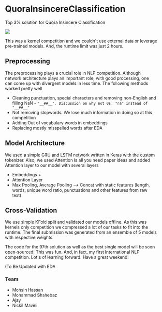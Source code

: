 # QuoraInsincereClassification

Top 3% solution for Quora Insincere Classification 

![](https://www.socialsamosa.com/socialketchup/wp-content/uploads/2017/11/Bollywood-characters-on-Quora.jpg)



This was a kernel competition and we couldn't use external data or leverage pre-trained models. And, the runtime limit was just 2 hours. 

## Preprocessing
The preprocessing plays a crucial role in NLP competition. Although network architecture plays an important role, with good processing, one can come up with divergent models in less time. The following methods worked pretty well
- Cleaning punctuation, special characters and removing non-English and filling NaN - `"__##__". Discussion on why not 0s, "na" instead of  "__##__"`
- Not removing stopwords. We lose much information in doing so at this competition
- Adding Out of vocabulary words in embeddings
- Replacing mostly misspelled words after EDA

## Model Architecture
We used a simple GRU and LSTM network written in Keras with the custom tokenizer. Also, we used Attention Is all you need paper ideas and added Attention layer to our model with several layers
- Embeddings + 
- Attention Layer
- Max Pooling, Average Pooling --> Concat with static features (length, words, unique word ratio, punctuations and other features from raw text)

## Cross-Validation
We use simple KFold split and validated our models offline. As this was kernels only competition we compressed a lot of our tasks to fit into the runtime. The final submission was generated from an ensemble of 5 models with respective weights. 

The code for the 97th solution as well as the best single model will be soon open-sourced. This was fun. And, in fact, my first International NLP competition. Lot's of learning forward. Have a great weekend!


(To Be Updated with EDA



### Team 
- Mohsin Hassan
- Mohammad Shahebaz
- Ajay 
- Nickil Maveli
